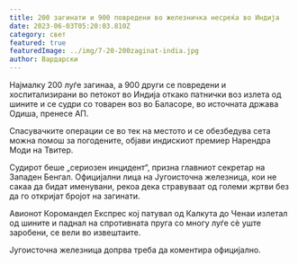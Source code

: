 ```yaml
---
title: 200 загинати и 900 повредени во железничка несреќа во Индија
date: 2023-06-03T05:20:03.810Z
category: свет
featured: true
featuredImage: ../img/7-20-200zaginat-india.jpg
author: Вардарски
---
```

Најмалку 200 луѓе загинаа, а 900 други се повредени и хоспитализирани во петокот во Индија откако патнички воз излета од шините и се судри со товарен воз во Баласоре, во источната држава Одиша, пренесе АП.

Спасувачките операции се во тек на местото и се обезбедува сета можна помош за погодените, објави индискиот премиер Нарендра Моди на Твитер.

Судирот беше „сериозен инцидент“, призна главниот секретар на Западен Бенгал. Официјални лица на Југоисточна железница, кои не сакаа да бидат именувани, рекоа дека стравуваат од големи жртви без да го откријат бројот на загинати.

Авионот Коромандел Експрес кој патувал од Калкута до Ченаи излетал од шините и паднал на спротивната пруга со многу луѓе сè уште заробени, се вели во извештаите.

Југоисточна железница допрва треба да коментира официјално.